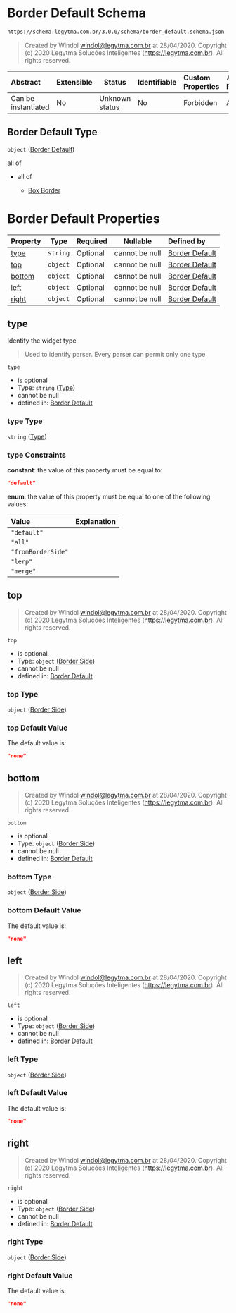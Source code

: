 # Border Default Schema

```txt
https://schema.legytma.com.br/3.0.0/schema/border_default.schema.json
```




> Created by Windol [windol@legytma.com.br](mailto:windol@legytma.com.br) at 28/04/2020.
> Copyright (c) 2020 Legytma Soluções Inteligentes (<https://legytma.com.br>). All rights reserved.
>

| Abstract            | Extensible | Status         | Identifiable | Custom Properties | Additional Properties | Access Restrictions | Defined In                                                                                |
| :------------------ | ---------- | -------------- | ------------ | :---------------- | --------------------- | ------------------- | ----------------------------------------------------------------------------------------- |
| Can be instantiated | No         | Unknown status | No           | Forbidden         | Allowed               | none                | [border_default.schema.json](../schema/border_default.schema.json) |

## Border Default Type

`object` ([Border Default](border_default.md))

all of

-   all of

    -   [Box Border](border-allof-box-border.md)

# Border Default Properties

| Property          | Type     | Required | Nullable       | Defined by                                                                                                                                              |
| :---------------- | -------- | -------- | -------------- | :------------------------------------------------------------------------------------------------------------------------------------------------------ |
| [type](#type)     | `string` | Optional | cannot be null | [Border Default](border_default-properties-type.md)       |
| [top](#top)       | `object` | Optional | cannot be null | [Border Default](border_default-properties-border-side.md)    |
| [bottom](#bottom) | `object` | Optional | cannot be null | [Border Default](border_default-properties-border-side.md) |
| [left](#left)     | `object` | Optional | cannot be null | [Border Default](border_default-properties-border-side.md)   |
| [right](#right)   | `object` | Optional | cannot be null | [Border Default](border_default-properties-border-side.md)  |

## type

Identify the widget type


> Used to identify parser. Every parser can permit only one type
>

`type`

-   is optional
-   Type: `string` ([Type](border_default-properties-type.md))
-   cannot be null
-   defined in: [Border Default](border_default-properties-type.md)

### type Type

`string` ([Type](border_default-properties-type.md))

### type Constraints

**constant**: the value of this property must be equal to:

```json
"default"
```

**enum**: the value of this property must be equal to one of the following values:

| Value              | Explanation |
| :----------------- | ----------- |
| `"default"`        |             |
| `"all"`            |             |
| `"fromBorderSide"` |             |
| `"lerp"`           |             |
| `"merge"`          |             |

## top




> Created by Windol [windol@legytma.com.br](mailto:windol@legytma.com.br) at 28/04/2020.
> Copyright (c) 2020 Legytma Soluções Inteligentes (<https://legytma.com.br>). All rights reserved.
>

`top`

-   is optional
-   Type: `object` ([Border Side](border_default-properties-border-side.md))
-   cannot be null
-   defined in: [Border Default](border_default-properties-border-side.md)

### top Type

`object` ([Border Side](border_default-properties-border-side.md))

### top Default Value

The default value is:

```json
"none"
```

## bottom




> Created by Windol [windol@legytma.com.br](mailto:windol@legytma.com.br) at 28/04/2020.
> Copyright (c) 2020 Legytma Soluções Inteligentes (<https://legytma.com.br>). All rights reserved.
>

`bottom`

-   is optional
-   Type: `object` ([Border Side](border_default-properties-border-side.md))
-   cannot be null
-   defined in: [Border Default](border_default-properties-border-side.md)

### bottom Type

`object` ([Border Side](border_default-properties-border-side.md))

### bottom Default Value

The default value is:

```json
"none"
```

## left




> Created by Windol [windol@legytma.com.br](mailto:windol@legytma.com.br) at 28/04/2020.
> Copyright (c) 2020 Legytma Soluções Inteligentes (<https://legytma.com.br>). All rights reserved.
>

`left`

-   is optional
-   Type: `object` ([Border Side](border_default-properties-border-side.md))
-   cannot be null
-   defined in: [Border Default](border_default-properties-border-side.md)

### left Type

`object` ([Border Side](border_default-properties-border-side.md))

### left Default Value

The default value is:

```json
"none"
```

## right




> Created by Windol [windol@legytma.com.br](mailto:windol@legytma.com.br) at 28/04/2020.
> Copyright (c) 2020 Legytma Soluções Inteligentes (<https://legytma.com.br>). All rights reserved.
>

`right`

-   is optional
-   Type: `object` ([Border Side](border_default-properties-border-side.md))
-   cannot be null
-   defined in: [Border Default](border_default-properties-border-side.md)

### right Type

`object` ([Border Side](border_default-properties-border-side.md))

### right Default Value

The default value is:

```json
"none"
```
